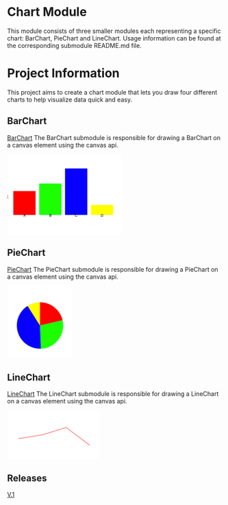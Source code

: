 # Chart Module
This module consists of three smaller modules each representing a specific chart: BarChart, PieChart and LineChart. Usage information can be found at the corresponding submodule README.md file. 

# Project Information

This project aims to create a chart module that lets you draw four different charts to
help visualize data quick and easy.

## BarChart
[BarChart](./src/barchart/README.md)
The BarChart submodule is responsible for drawing a BarChart on a canvas element using the canvas api. 

![BarChart](./img/barChart.png)

## PieChart
[PieChart](./src/piechart/README.md)
The PieChart submodule is responsible for drawing a PieChart on a canvas element using the canvas api.

![PieChart](./img/pieChart.png)

## LineChart
[LineChart](./src/linechart/README.md)
The LineChart submodule is responsible for drawing a LineChart on a canvas element using the canvas api.

![LineChart](./img/lineChart.png)

## Releases
[V.1](https://github.com/ZakariasB/1DV610-L2/releases/tag/V1)
